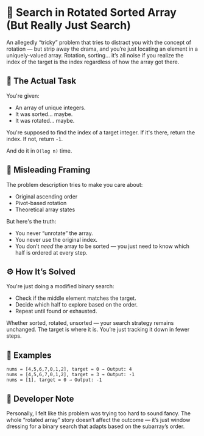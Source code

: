 # 🎯 Search in Rotated Sorted Array (But Really Just Search)

An allegedly “tricky” problem that tries to distract you with the concept of rotation — but strip away the drama, and you’re just locating an element in a uniquely-valued array. Rotation, sorting… it’s all noise if you realize the index of the target is the index regardless of how the array got there.

## 🧠 The Actual Task

You're given:
- An array of unique integers.
- It was sorted... maybe.
- It was rotated... maybe.

You're supposed to find the index of a target integer. If it's there, return the index. If not, return `-1`.

And do it in `O(log n)` time.

## 🚫 Misleading Framing

The problem description tries to make you care about:
- Original ascending order  
- Pivot-based rotation  
- Theoretical array states  

But here's the truth:
- You never “unrotate” the array.
- You never use the original index.
- You don’t _need_ the array to be sorted — you just need to know which half is ordered at every step.

## ⚙️ How It’s Solved

You're just doing a modified binary search:
- Check if the middle element matches the target.
- Decide which half to explore based on the order.
- Repeat until found or exhausted.

Whether sorted, rotated, unsorted — your search strategy remains unchanged. The target is where it is. You’re just tracking it down in fewer steps.

## 🧪 Examples

```plaintext
nums = [4,5,6,7,0,1,2], target = 0 → Output: 4
nums = [4,5,6,7,0,1,2], target = 3 → Output: -1
nums = [1], target = 0 → Output: -1
```

## 💬 Developer Note
Personally, I felt like this problem was trying too hard to sound fancy. The whole “rotated array” story doesn’t affect the outcome — it’s just window dressing for a binary search that adapts based on the subarray’s order.
